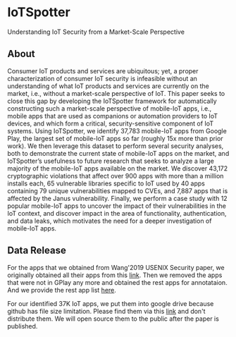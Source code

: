 # IoTSpotter
Understanding IoT Security from a Market-Scale Perspective

## About

Consumer IoT products and services are ubiquitous; yet, a proper characterization of consumer IoT security is infeasible without an understanding of what IoT products and services are currently on the market, i.e., without a market-scale perspective of IoT. This paper seeks to close this gap by developing the IoTSpotter framework for automatically constructing such a market-scale perspective of mobile-IoT apps, i.e., mobile apps that are used as companions or automation providers to IoT devices, and which form a critical, security-sensitive component of IoT systems. Using IoTSpotter, we identify 37,783 mobile-IoT apps from Google Play, the largest set of mobile-IoT apps so far (roughly 15x more than prior work). We then leverage this dataset to perform several security analyses, both to demonstrate the current state of mobile-IoT apps on the market, and IoTSpotter’s usefulness to future research that seeks to analyze a large majority of the mobile-IoT apps available on the market. We discover 43,172 cryptographic violations that affect over 900 apps with more than a million installs each, 65 vulnerable libraries specific to IoT used by 40 apps containing 79 unique vulnerabilities mapped to CVEs, and 7,887 apps that is affected by the Janus vulnerability. Finally, we perform a case study with 12 popular mobile-IoT apps to uncover the impact of their vulnerabilities in the IoT context, and discover impact in the area of functionality, authentication, and data leaks, which motivates the need for a deeper investigation of mobile-IoT apps.

## Data Release

For the apps that we obtained from Wang'2019 USENIX Security paper, we originally obtained all their apps from this [link](http://seclab.soic.indiana.edu/xw48/iot_companion_appset.tar.gz). Then we removed the apps that were not in GPlay any more and obtained the rest apps for annotataion. And we provide the rest app list [here](artifacts/app_list.txt).

For our identified 37K IoT apps, we put them into google drive because github has file size limitation. Please find them via this [link](https://drive.google.com/file/d/1Fq4sGUpEuU7EPnZuxMMCZdWlBXjDD8wN/view?usp=sharing) and don't distribute them. We will open source them to the public after the paper is published.